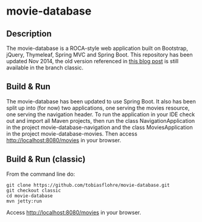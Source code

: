 movie-database
==============

## Description

The movie-database is a ROCA-style web application built on Bootstrap, jQuery, Thymeleaf, Spring MVC and Spring Boot. This repository has been updated Nov 2014, the old version referenced in [this blog post](http://blog.codecentric.de/en/2013/01/a-real-roca-using-bootstrap-jquery-thymeleaf-spring-hateoas-and-spring-mvc/) is still available in the branch classic.

## Build & Run
The movie-database has been updated to use Spring Boot. It also has been split up into (for now) two applications, one serving the movies resource, one serving the navigation header. To run the application in your IDE check out and import all Maven projects, then run the class NavigationApplication in the project movie-database-navigation and the class MoviesApplication in the project movie-database-movies. Then access [http://localhost:8080/movies](http://localhost:8080/movies) in your browser.

## Build & Run (classic)

From the command line do:

    git clone https://github.com/tobiasflohre/movie-database.git
	git checkout classic
    cd movie-database
    mvn jetty:run

Access [http://localhost:8080/movies](http://localhost:8080/movies) in your browser.
